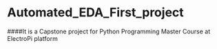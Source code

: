# Automated_EDA_First_project
####It is a  Capstone project for Python Programming Master Course at ElectroPi platform
